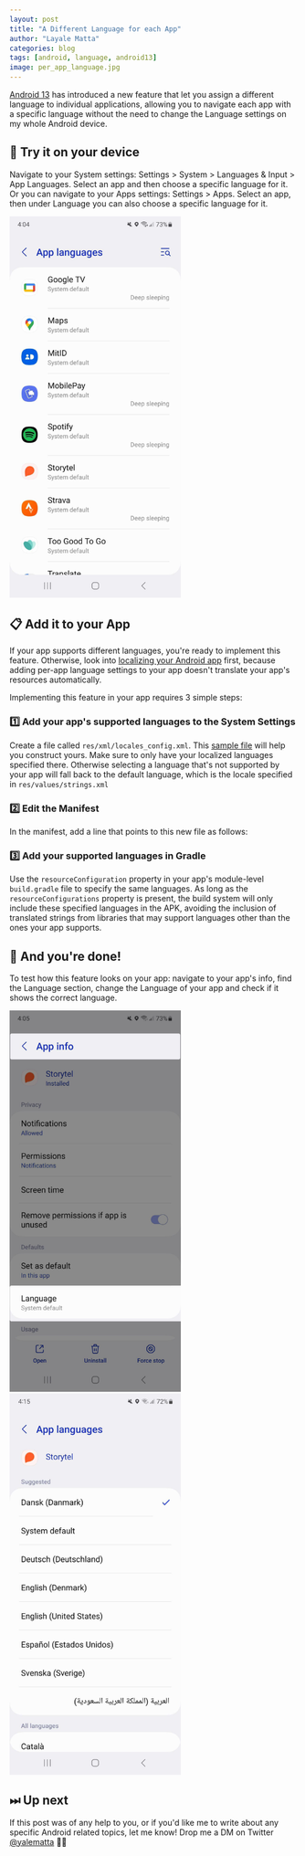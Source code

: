 ```yaml
---
layout: post
title: "A Different Language for each App"
author: "Layale Matta"
categories: blog
tags: [android, language, android13]
image: per_app_language.jpg
---
```


[Android 13](https://www.android.com/android-13/) has introduced a new feature that let you assign a different language to individual applications, allowing you to navigate each app with a specific language without the need to change the Language settings on my whole Android device.

## 📱 Try it on your device 

Navigate to your System settings: Settings > System > Languages & Input > App Languages. Select an app and then choose a specific language for it.
Or you can navigate to your Apps settings: Settings > Apps. Select an app, then under Language you can also choose a specific language for it.

<img src="../assets/img/per_app_language_01.jpg" width="300"/>

## 📋 Add it to your App 

If your app supports different languages, you're ready to implement this feature. Otherwise, look into [localizing your Android app](https://developer.android.com/guide/topics/resources/localization) first, because adding per-app language settings to your app doesn't translate your app's resources automatically.

Implementing this feature in your app requires 3 simple steps: 

### 1️⃣ Add your app's supported languages to the System Settings

Create a file called `res/xml/locales_config.xml`. This [sample file](https://developer.android.com/guide/topics/resources/app-languages#sample-config) will help you construct yours. Make sure to only have your localized languages specified there. Otherwise selecting a language that's not supported by your app will fall back to the default language, which is the locale specified in `res/values/strings.xml`

<script src="https://gist.github.com/yalematta/557eefd13a5a7d8d93ba0ed7244ac7b3.js"></script>

### 2️⃣ Edit the Manifest

In the manifest, add a line that points to this new file as follows:

<script src="https://gist.github.com/yalematta/2e8f9306306d09f4fa14d675998ba2ab.js"></script>

### 3️⃣ Add your supported languages in Gradle

Use the `resourceConfiguration` property in your app's module-level `build.gradle` file to specify the same languages. As long as the `resourceConfigurations` property is present, the build system will only include these specified languages in the APK, avoiding the inclusion of translated strings from libraries that may support languages other than the ones your app supports. 

<script src="https://gist.github.com/yalematta/a148c9d6431a59bf21dbd5d93d743a65.js"></script>

## 🎉 And you're done!

To test how this feature looks on your app: navigate to your app's info, find the Language section, change the Language of your app and check if it shows the correct language.

<img src="../assets/img/per_app_language_02.jpg" width="300"/> <img src="../assets/img/per_app_language_03.jpg" width="300"/> 

## ⏭ Up next 

If this post was of any help to you, or if you'd like me to write about any specific Android related topics, let me know! Drop me a DM on Twitter [@yalematta](https://twitter.com/yalematta) ✌🏼

